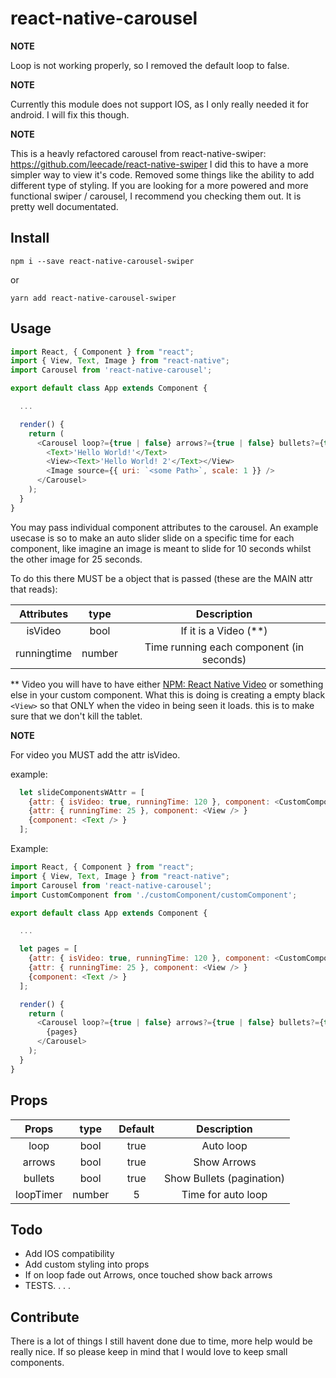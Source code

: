 # react-native-carousel

**NOTE**

Loop is not working properly, so I removed the default loop to false.

**NOTE**

Currently this module does not support IOS, as I only really needed it for android. I will fix this though.

**NOTE**

This is a heavly refactored carousel from react-native-swiper: https://github.com/leecade/react-native-swiper
I did this to have a more simpler way to view it's code. Removed some things like the ability to add different type of styling.
If you are looking for a more powered and more functional swiper / carousel, I recommend you checking them out. It is pretty well documentated.

## Install

`npm i --save react-native-carousel-swiper`

or

`yarn add react-native-carousel-swiper`

## Usage

```javascript
import React, { Component } from "react";
import { View, Text, Image } from "react-native";
import Carousel from 'react-native-carousel';

export default class App extends Component {

  ...

  render() {
    return (
      <Carousel loop?={true | false} arrows?={true | false} bullets?={true | false}  loopTimer?={ number } >
        <Text>'Hello World!'</Text>
        <View><Text>'Hello World! 2'</Text></View>
        <Image source={{ uri: `<some Path>`, scale: 1 }} />
      </Carousel>
    );
  }
}
```

You may pass individual component attributes to the carousel.
An example usecase is so to make an auto slider slide on a specific time for each component,
like imagine an image is meant to slide for 10 seconds whilst the other image for 25 seconds.

To do this there MUST be a object that is passed (these are the MAIN attr that reads):

| Attributes  |  type  |               Description                |
| :---------: | :----: | :--------------------------------------: |
|   isVideo   |  bool  |         If it is a Video (\*\*)          |
| runningtime | number | Time running each component (in seconds) |

\*\* Video you will have to have either [NPM: React Native Video](https://www.npmjs.com/package/react-native-video) or something else in your custom component.
What this is doing is creating a empty black `<View>` so that ONLY when the video in being seen it loads. this is to make sure that we don't kill the tablet.

**NOTE**

For video you MUST add the attr isVideo.

example:

```javascript
  let slideComponentsWAttr = [
    {attr: { isVideo: true, runningTime: 120 }, component: <CustomComponent /> }
    {attr: { runningTime: 25 }, component: <View /> }
    {component: <Text /> }
  ];
```

Example:

```javascript
import React, { Component } from "react";
import { View, Text, Image } from "react-native";
import Carousel from 'react-native-carousel';
import CustomComponent from './customComponent/customComponent';

export default class App extends Component {

  ...

  let pages = [
    {attr: { isVideo: true, runningTime: 120 }, component: <CustomComponent /> }
    {attr: { runningTime: 25 }, component: <View /> }
    {component: <Text /> }
  ];

  render() {
    return (
      <Carousel loop?={true | false} arrows?={true | false} bullets?={true | false}  loopTimer?={ number } >
        {pages}
      </Carousel>
    );
  }
}
```

## Props

|   Props   |  type  | Default |        Description        |
| :-------: | :----: | :-----: | :-----------------------: |
|   loop    |  bool  |  true   |         Auto loop         |
|  arrows   |  bool  |  true   |        Show Arrows        |
|  bullets  |  bool  |  true   | Show Bullets (pagination) |
| loopTimer | number |    5    |    Time for auto loop     |

## Todo

- Add IOS compatibility
- Add custom styling into props
- If on loop fade out Arrows, once touched show back arrows
- TESTS. . . .

## Contribute

There is a lot of things I still havent done due to time, more help would be really nice.
If so please keep in mind that I would love to keep small components.
